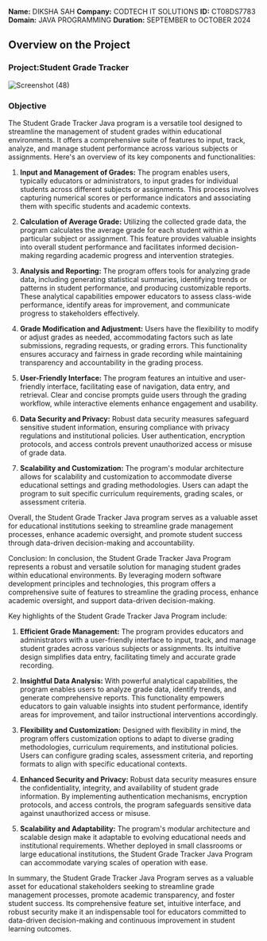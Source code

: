 **Name:** DIKSHA SAH
**Company:** CODTECH IT SOLUTIONS
**ID:** CT08DS7783
**Domain:** JAVA PROGRAMMING
**Duration:** SEPTEMBER to OCTOBER 2024


## Overview on the Project

### Project:Student Grade Tracker
![Screenshot (48)](https://github.com/user-attachments/assets/36ebac08-f10d-431a-8325-ff3504f31050)

### Objective
The Student Grade Tracker Java program is a versatile tool designed to streamline the management of student grades within educational environments. It offers a comprehensive suite of features to input, track, analyze, and manage student performance across various subjects or assignments. Here's an overview of its key components and functionalities:

1. **Input and Management of Grades:** The program enables users, typically educators or administrators, to input grades for individual students across different subjects or assignments. This process involves capturing numerical scores or performance indicators and associating them with specific students and academic contexts.

2. **Calculation of Average Grade:** Utilizing the collected grade data, the program calculates the average grade for each student within a particular subject or assignment. This feature provides valuable insights into overall student performance and facilitates informed decision-making regarding academic progress and intervention strategies.

3. **Analysis and Reporting:** The program offers tools for analyzing grade data, including generating statistical summaries, identifying trends or patterns in student performance, and producing customizable reports. These analytical capabilities empower educators to assess class-wide performance, identify areas for improvement, and communicate progress to stakeholders effectively.

4. **Grade Modification and Adjustment:** Users have the flexibility to modify or adjust grades as needed, accommodating factors such as late submissions, regrading requests, or grading errors. This functionality ensures accuracy and fairness in grade recording while maintaining transparency and accountability in the grading process.

5. **User-Friendly Interface:** The program features an intuitive and user-friendly interface, facilitating ease of navigation, data entry, and retrieval. Clear and concise prompts guide users through the grading workflow, while interactive elements enhance engagement and usability.

6. **Data Security and Privacy:** Robust data security measures safeguard sensitive student information, ensuring compliance with privacy regulations and institutional policies. User authentication, encryption protocols, and access controls prevent unauthorized access or misuse of grade data.

7. **Scalability and Customization:** The program's modular architecture allows for scalability and customization to accommodate diverse educational settings and grading methodologies. Users can adapt the program to suit specific curriculum requirements, grading scales, or assessment criteria.

Overall, the Student Grade Tracker Java program serves as a valuable asset for educational institutions seeking to streamline grade management processes, enhance academic oversight, and promote student success through data-driven decision-making and accountability.

Conclusion:
In conclusion, the Student Grade Tracker Java Program represents a robust and versatile solution for managing student grades within educational environments. By leveraging modern software development principles and technologies, this program offers a comprehensive suite of features to streamline the grading process, enhance academic oversight, and support data-driven decision-making. 

Key highlights of the Student Grade Tracker Java Program include:

1. **Efficient Grade Management:** The program provides educators and administrators with a user-friendly interface to input, track, and manage student grades across various subjects or assignments. Its intuitive design simplifies data entry, facilitating timely and accurate grade recording.

2. **Insightful Data Analysis:** With powerful analytical capabilities, the program enables users to analyze grade data, identify trends, and generate comprehensive reports. This functionality empowers educators to gain valuable insights into student performance, identify areas for improvement, and tailor instructional interventions accordingly.

3. **Flexibility and Customization:** Designed with flexibility in mind, the program offers customization options to adapt to diverse grading methodologies, curriculum requirements, and institutional policies. Users can configure grading scales, assessment criteria, and reporting formats to align with specific educational contexts.

4. **Enhanced Security and Privacy:** Robust data security measures ensure the confidentiality, integrity, and availability of student grade information. By implementing authentication mechanisms, encryption protocols, and access controls, the program safeguards sensitive data against unauthorized access or misuse.

5. **Scalability and Adaptability:** The program's modular architecture and scalable design make it adaptable to evolving educational needs and institutional requirements. Whether deployed in small classrooms or large educational institutions, the Student Grade Tracker Java Program can accommodate varying scales of operation with ease.

In summary, the Student Grade Tracker Java Program serves as a valuable asset for educational stakeholders seeking to streamline grade management processes, promote academic transparency, and foster student success. Its comprehensive feature set, intuitive interface, and robust security make it an indispensable tool for educators committed to data-driven decision-making and continuous improvement in student learning outcomes.
